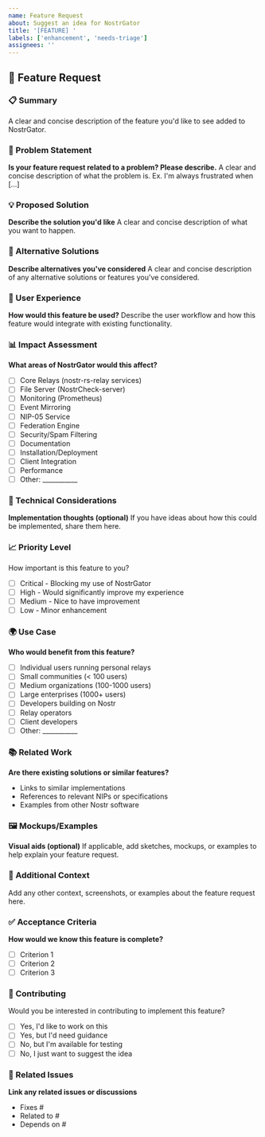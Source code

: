 ```yaml
---
name: Feature Request
about: Suggest an idea for NostrGator
title: '[FEATURE] '
labels: ['enhancement', 'needs-triage']
assignees: ''
---
```


## 🚀 Feature Request

### 📋 Summary
A clear and concise description of the feature you'd like to see added to NostrGator.

### 🎯 Problem Statement
**Is your feature request related to a problem? Please describe.**
A clear and concise description of what the problem is. Ex. I'm always frustrated when [...]

### 💡 Proposed Solution
**Describe the solution you'd like**
A clear and concise description of what you want to happen.

### 🔄 Alternative Solutions
**Describe alternatives you've considered**
A clear and concise description of any alternative solutions or features you've considered.

### 🎨 User Experience
**How would this feature be used?**
Describe the user workflow and how this feature would integrate with existing functionality.

### 📊 Impact Assessment
**What areas of NostrGator would this affect?**
- [ ] Core Relays (nostr-rs-relay services)
- [ ] File Server (NostrCheck-server)
- [ ] Monitoring (Prometheus)
- [ ] Event Mirroring
- [ ] NIP-05 Service
- [ ] Federation Engine
- [ ] Security/Spam Filtering
- [ ] Documentation
- [ ] Installation/Deployment
- [ ] Client Integration
- [ ] Performance
- [ ] Other: ___________

### 🔧 Technical Considerations
**Implementation thoughts (optional)**
If you have ideas about how this could be implemented, share them here.

### 📈 Priority Level
How important is this feature to you?
- [ ] Critical - Blocking my use of NostrGator
- [ ] High - Would significantly improve my experience
- [ ] Medium - Nice to have improvement
- [ ] Low - Minor enhancement

### 🌍 Use Case
**Who would benefit from this feature?**
- [ ] Individual users running personal relays
- [ ] Small communities (< 100 users)
- [ ] Medium organizations (100-1000 users)
- [ ] Large enterprises (1000+ users)
- [ ] Developers building on Nostr
- [ ] Relay operators
- [ ] Client developers
- [ ] Other: ___________

### 📚 Related Work
**Are there existing solutions or similar features?**
- Links to similar implementations
- References to relevant NIPs or specifications
- Examples from other Nostr software

### 🖼️ Mockups/Examples
**Visual aids (optional)**
If applicable, add sketches, mockups, or examples to help explain your feature request.

### 📝 Additional Context
Add any other context, screenshots, or examples about the feature request here.

### ✅ Acceptance Criteria
**How would we know this feature is complete?**
- [ ] Criterion 1
- [ ] Criterion 2
- [ ] Criterion 3

### 🤝 Contributing
Would you be interested in contributing to implement this feature?
- [ ] Yes, I'd like to work on this
- [ ] Yes, but I'd need guidance
- [ ] No, but I'm available for testing
- [ ] No, I just want to suggest the idea

### 🔗 Related Issues
**Link any related issues or discussions**
- Fixes #
- Related to #
- Depends on #
